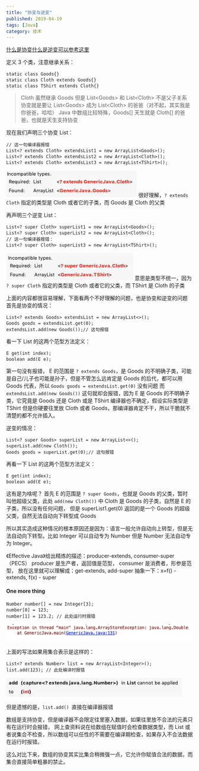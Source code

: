 ```yaml
---
title: "协变与逆变"
published: 2019-04-19
tags: [Java]
category: 技术
---
```


[什么是协变什么是逆变可以参考这里](https://zh.wikipedia.org/wiki/%E5%8D%8F%E5%8F%98%E4%B8%8E%E9%80%86%E5%8F%98)

定义 3 个类，注意继承关系：
````
static class Goods{}
static class Cloth extends Goods{}
static class TShirt extends Cloth{}
````
> Cloth 虽然继承 Goods 但是 List\<Goods> 和 List\<Cloth> 不是父子关系
> 协变就是要让 List\<Goods> 成为  List\<Cloth> 的爸爸（对不起，其实我是你爸爸，哈哈）
> Java 中数组比较特殊，Goods[] 天生就是 Cloth[] 的爸爸，也就是天生支持协变

现在我们声明三个协变 List：
````
// 这一句编译器报错
List<? extends Cloth> extendsList1 = new ArrayList<Goods>();
List<? extends Cloth> extendsList2 = new ArrayList<Cloth>();
List<? extends Cloth> extendsList3 = new ArrayList<TShirt>();
````
![image](./img.png)
很好理解，`? extends Cloth` 指定的类型是 Cloth 或者它的子类，而 Goods 是 Cloth 的父类

再声明三个逆变 List：
````
List<? super Cloth> superList1 = new ArrayList<Goods>();
List<? super Cloth> superList2 = new ArrayList<Cloth>();
// 这一句编译器报错：
List<? super Cloth> superList3 = new ArrayList<TShirt>();
````
![image](./img_1.png)
意思是类型不统一，因为 `? super Cloth` 指定的类型是 Cloth 或者它的父类，而 TShirt 是 Cloth 的子类

上面的内容都很容易理解，下面看两个不好理解的问题，也是协变和逆变的问题
首先是协变的情况：
````
List<? extends Goods> extendsList = new ArrayList<>();
Goods goods = extendsList.get(0);
extendsList.add(new Goods());// 这句报错
````
看一下 List 的这两个范型方法定义：
````
E get(int index);
boolean add(E e);
````
第一句没有报错， E 的范围是 `? extends Goods`，是 Goods 的不明确子类，可能是自己/儿子也可能是孙子，但是不管怎么远肯定是 Goods 的后代，都可以用 Goods 代表，所以 `Goods goods = extendsList.get(0)` 没有问题
而 `extendsList.add(new Goods())` 这句就却会报错，因为 E 是 Goods 的不明确子类，它究竟是 Goods 还是 Cloth 或是 TShirt 编译器也不确定，假设实际类型是 TShirt 但是你硬要往里放 Cloth 或者 Goods，那编译器肯定不干，所以干脆就不清楚的都不允许插入。

逆变的情况：
````
List<? super Goods> superList = new ArrayList<>();
superList.add(new Cloth()); 
Goods goods = superList.get(0);// 这句报错
````

再看一下 List 的这两个范型方法定义：
````
E get(int index);
boolean add(E e);
````
这有是为啥呢？ 首先 E 的范围是 `? super Goods`，也就是 Goods 的父类，暂时叫他超级父类，此处 `add(new Cloth())` 中 Cloth 是 Goods 的子类，自然是 E 的子类，所以没有任何问题，
但是 superList1.get(0) 返回的是一个 Goods 的超级父类，自然无法自动向下转型成 Goods

所以其实造成这种情况的根本原因还是因为：语言一般允许自动向上转型，但是无法自动向下转型。比如 Integer 可以自动专为 Number 但是 Number 无法自动专为 Integer。

《Effective Java》给出精炼的描述：producer-extends, consumer-super（PECS）
producer 是生产者，返回值是范型，
consumer 是消费者，形参是范型，
放在这里就可以理解成：get-extends, add-super
抽象一下：x=f() - extends, f(x) - super

#### One more thing

````
Number number[] = new Integer[3];
number[0] = 123;
number[1] = 123.2; // 此处运行时报错
````
![image](./img_2.png)

上面的写法如果用集合表示是这样的：
````
List<? extends Number> list = new ArrayList<Integer>();
list.add(123); // 此处编译时报错
````
![image](./img_3.png)

但是遗憾的是，`list.add() `直接在编译器报错

数组是支持协变，但是编译器不会限定往里塞入数据，如果往里放不合法的元素只有在运行时会报错，
网上查资料说在给数组在赋值时会检查数据类型，而 List 或者说集合不检查，所以数组可以任性的不需要在编译期检查，如果存入不合法数据在运行时报错。

这么对比下来，数组的协变其实比集合稍微强一点，它允许你赋值合法的数据，而集合直接简单粗暴的禁止。